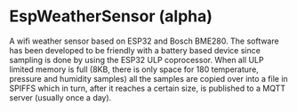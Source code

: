 # EspWeatherSensor (alpha)

A wifi weather sensor based on ESP32 and Bosch BME280. The software has been developed to be friendly with a battery based device since sampling is done by using the ESP32 ULP coprocessor. When all ULP limited memory is full (8KB, there is only space for 180 temperature, pressure and humidity samples) all the samples are copied over into a file in SPIFFS which in turn, after it reaches a certain size, is published to a MQTT server (usually once a day).
